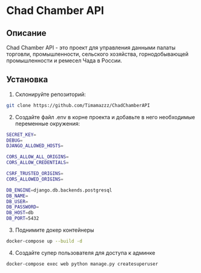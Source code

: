 # Chad Chamber API

## Описание

Chad Chamber API - это проект для управления данными палаты торговли, промышленности, сельского хозяйства, горнодобывающей промышленности и ремесел Чада в России.

## Установка

1. Склонируйте репозиторий:

```bash
git clone https://github.com/Timamazzz/ChadChamberAPI
```
2. Создайте файл .env в корне проекта и добавьте в него необходимые переменные окружения:
```bash
SECRET_KEY=
DEBUG=
DJANGO_ALLOWED_HOSTS=

CORS_ALLOW_ALL_ORIGINS=
CORS_ALLOW_CREDENTIALS=

CSRF_TRUSTED_ORIGINS=
CORS_ALLOWED_ORIGINS=

DB_ENGINE=django.db.backends.postgresql
DB_NAME=
DB_USER=
DB_PASSWORD=
DB_HOST=db
DB_PORT=5432
```

3. Поднимите докер контейнеры
```bash 
docker-compose up --build -d
```

4. Создайте супер пользователя для доступа к админке
```bash
docker-compose exec web python manage.py createsuperuser
```